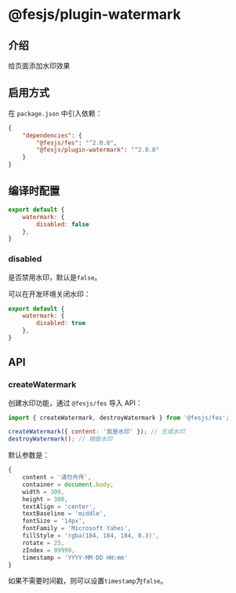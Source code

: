 # @fesjs/plugin-watermark

## 介绍
给页面添加水印效果

## 启用方式
在 `package.json` 中引入依赖：
```json
{
    "dependencies": {
        "@fesjs/fes": "^2.0.0",
        "@fesjs/plugin-watermark": "^2.0.0"
    }
}
```

## 编译时配置

```js
export default {
    watermark: {
        disabled: false
    },
}
```

### disabled

是否禁用水印，默认是`false`。

可以在开发环境关闭水印：

```js
export default {
    watermark: {
        disabled: true
    },
}
```

## API

### createWatermark

创建水印功能，通过 `@fesjs/fes` 导入 API：

```js
import { createWatermark, destroyWatermark } from '@fesjs/fes';

createWatermark({ content: '我是水印' }); // 生成水印
destroyWatermark(); // 销毁水印
```

默认参数是：
```js
{
    content = '请勿外传',
    container = document.body,
    width = 300,
    height = 300,
    textAlign = 'center',
    textBaseline = 'middle',
    fontSize = '14px',
    fontFamily = 'Microsoft Yahei',
    fillStyle = 'rgba(184, 184, 184, 0.3)',
    rotate = 25,
    zIndex = 99999,
    timestamp = 'YYYY-MM-DD HH:mm'
}
```

如果不需要时间戳，则可以设置`timestamp`为`false`。